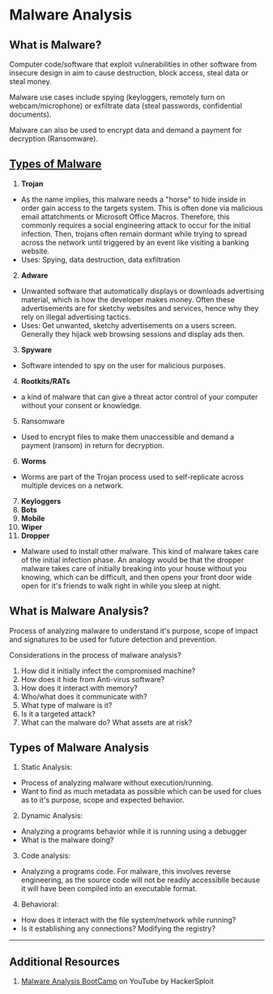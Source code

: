 # Malware Analysis

## What is Malware?
Computer code/software that exploit vulnerabilities in other software from insecure design in aim to cause destruction, block access, steal data or steal money.

Malware use cases include spying (keyloggers, remotely turn on webcam/microphone) or exfiltrate data (steal passwords, confidential documents).

Malware can also be used to encrypt data and demand a payment for decryption (Ransomware).

## [Types of Malware](https://www.crowdstrike.com/cybersecurity-101/malware/types-of-malware/)

1. **Trojan**
- As the name implies, this malware needs a "horse" to hide inside in order gain access to the targets system. This is often done via malicious email attatchments or Microsoft Office Macros. Therefore, this commonly requires a social engineering attack to occur for the initial infection. Then, trojans often remain dormant while trying to spread across the network until triggered by an event like visiting a banking website.
- Uses: Spying, data destruction, data exfiltration

2. **Adware**
- Unwanted software that automatically displays or downloads advertising material, which is how the developer makes money. Often these advertisements are for sketchy websites and services, hence why they rely on illegal advertising tactics.
- Uses: Get unwanted, sketchy advertisements on a users screen. Generally they hijack web browsing sessions and display ads then. 

3. **Spyware**
- Software intended to spy on the user for malicious purposes.

4. **Rootkits/RATs**
- a kind of malware that can give a threat actor control of your computer without your consent or knowledge.
5. Ransomware
- Used to encrypt files to make them unaccessible and demand a payment (ransom) in return for decryption.
6. **Worms**
- Worms are part of the Trojan process used to self-replicate across multiple devices on a network. 
7. **Keyloggers**
8. **Bots**
9. **Mobile**
10. **Wiper**
11. **Dropper**
- Malware used to install other malware. This kind of malware takes care of the initial infection phase. An analogy would be that the dropper malware takes care of initially breaking into your house without you knowing, which can be difficult, and then opens your front door wide open for it's friends to walk right in while you sleep at night.

## What is Malware Analysis?
 Process of analyzing malware to understand it's purpose, scope of impact and signatures to be used for future detection and prevention.
 
Considerations in the process of malware analysis?
 1. How did it initially infect the compromised machine?
 2. How does it hide from Anti-virus software?
 3. How does it interact with memory?
 4. Who/what does it communicate with?
 5. What type of malware is it?
 6. Is it a targeted attack?
 7. What can the malware do? What assets are at risk?

## Types of Malware Analysis
1. Static Analysis: 
  - Process of analyzing malware without execution/running. 
  - Want to find as much metadata as possible which can be used for clues as to it's purpose, scope and expected behavior. 
2. Dynamic Analysis:
  - Analyzing a programs behavior while it is running using a debugger
  - What is the malware doing?
3. Code analysis:
  - Analyzing a programs code. For malware, this involves reverse engineering, as the source code will not be readily accessiblle because it will have been compiled into an executable format.
4. Behavioral:
  - How does it interact with the file system/network while running?
  - Is it establishing any connections? Modifying the registry?

***
## Additional Resources
1. [Malware Analysis BootCamp](https://www.youtube.com/playlist?list=PLBf0hzazHTGMSlOI2HZGc08ePwut6A2Io) on YouTube by HackerSploit
